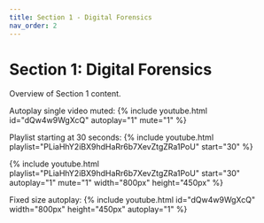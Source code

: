 ```yaml
---
title: Section 1 - Digital Forensics
nav_order: 2
---
```


# Section 1: Digital Forensics

Overview of Section 1 content.

Autoplay single video muted:
{% include youtube.html id="dQw4w9WgXcQ" autoplay="1" mute="1" %}

Playlist starting at 30 seconds:
{% include youtube.html playlist="PLiaHhY2iBX9hdHaRr6b7XevZtgZRa1PoU" start="30" %}

{% include youtube.html 
   playlist="PLiaHhY2iBX9hdHaRr6b7XevZtgZRa1PoU"
   start="30"
   autoplay="1"
   mute="1"
   width="800px"
   height="450px" %}


Fixed size autoplay:
{% include youtube.html id="dQw4w9WgXcQ" width="800px" height="450px" autoplay="1" %}

